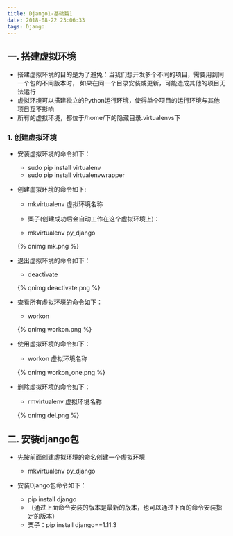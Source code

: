 ```yaml
---
title: Django1-基础篇1
date: 2018-08-22 23:06:33
tags: Django
---
```


## 一. 搭建虚拟环境 
- 搭建虚拟环境的目的是为了避免：当我们想开发多个不同的项目，需要用到同一个包的不同版本时，  如果在同一个目录安装或更新，可能造成其他的项目无法运行
- 虚拟环境可以搭建独立的Python运行环境，使得单个项目的运行环境与其他项目互不影响
- 所有的虚拟环境，都位于/home/下的隐藏目录.virtualenvs下

<!--more-->
### 1. 创建虚拟环境
- 安装虚拟环境的命令如下：
    + sudo pip install virtualenv
    + sudo pip install virtualenvwrapper

- 创建虚拟环境的命令如下:
    + mkvirtualenv 虚拟环境名称 
    
    + 栗子(创建成功后会自动工作在这个虚拟环境上)：
    + mkvirtualenv py_django 
     
    {% qnimg mk.png %}

- 退出虚拟环境的命令如下：
    + deactivate  
    
    {% qnimg deactivate.png %}


- 查看所有虚拟环境的命令如下：
    + workon  

    {% qnimg workon.png %}

- 使用虚拟环境的命令如下：
    + workon 虚拟环境名称  

    {% qnimg workon_one.png %}

- 删除虚拟环境的命令如下：
    + rmvirtualenv 虚拟环境名称  

    {% qnimg del.png %}


## 二. 安装django包
- 先按前面创建虚拟环境的命名创建一个虚拟环境
    + mkvirtualenv py_django

- 安装Django包命令如下：
    + pip install django
    + （通过上面命令安装的版本是最新的版本，也可以通过下面的命令安装指定的版本）
    + 栗子：pip install django==1.11.3


